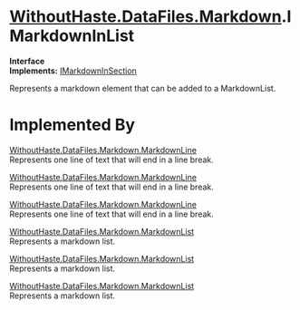 # [WithoutHaste.DataFiles.Markdown](TableOfContents.WithoutHaste.DataFiles.Markdown.md).IMarkdownInList

**Interface**  
**Implements:** [IMarkdownInSection](WithoutHaste.DataFiles.Markdown.IMarkdownInSection.md)  

Represents a markdown element that can be added to a MarkdownList.  

# Implemented By

[WithoutHaste.DataFiles.Markdown.MarkdownLine](WithoutHaste.DataFiles.Markdown.MarkdownLine.md)  
Represents one line of text that will end in a line break.  

[WithoutHaste.DataFiles.Markdown.MarkdownLine](WithoutHaste.DataFiles.Markdown.MarkdownLine.md)  
Represents one line of text that will end in a line break.  

[WithoutHaste.DataFiles.Markdown.MarkdownLine](WithoutHaste.DataFiles.Markdown.MarkdownLine.md)  
Represents one line of text that will end in a line break.  

[WithoutHaste.DataFiles.Markdown.MarkdownList](WithoutHaste.DataFiles.Markdown.MarkdownList.md)  
Represents a markdown list.  

[WithoutHaste.DataFiles.Markdown.MarkdownList](WithoutHaste.DataFiles.Markdown.MarkdownList.md)  
Represents a markdown list.  

[WithoutHaste.DataFiles.Markdown.MarkdownList](WithoutHaste.DataFiles.Markdown.MarkdownList.md)  
Represents a markdown list.  


